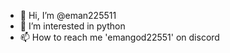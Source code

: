- 👋 Hi, I’m @eman225511
- 👀 I’m interested in python
- 📫 How to reach me 'emangod22551' on discord

<!---
eman225511/eman225511 is a ✨ special ✨ repository because its `README.md` (this file) appears on your GitHub profile.
You can click the Preview link to take a look at your changes.
--->
